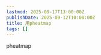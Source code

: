 ```yaml
---
lastmod: 2025-09-17T13:00:00Z
publishDate: 2025-09-12T10:00:00Z
title: 用pheatmap
tags: []
---
```


pheatmap
